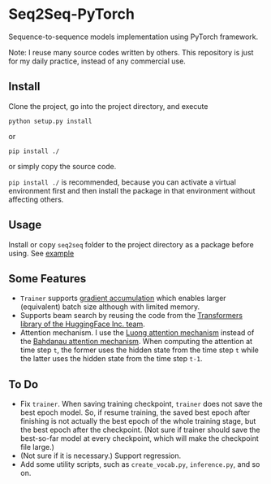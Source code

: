 # Seq2Seq-PyTorch

Sequence-to-sequence models implementation using PyTorch framework.

Note: I reuse many source codes written by others. This repository is just for my daily practice, instead of any commercial use.

## Install

Clone the project, go into the project directory, and execute

```shell
python setup.py install
```

or

```shell
pip install ./
```

or simply copy the source code.

`pip install ./` is recommended, because you can activate a virtual environment first and then install the package in that environment without affecting others.

## Usage

Install or copy `seq2seq` folder to the project directory as a package before using.
See [example](./example/translation-French_to_English)

## Some Features

- `Trainer` supports [gradient accumulation](https://ai.stackexchange.com/questions/21972/what-is-the-relationship-between-gradient-accumulation-and-batch-size) which enables larger (equivalent) batch size although with limited memory.
- Supports beam search by reusing the code from the [Transformers library of the HuggingFace Inc. team](https://github.com/huggingface/transformers).
- Attention mechanism. I use the [Luong attention mechanism](https://arxiv.org/abs/1508.04025) instead of the [Bahdanau attention mechanism](https://arxiv.org/abs/1409.0473). When computing the attention at time step `t`, the former uses the hidden state from the time step `t` while the latter uses the hidden state from the time step `t-1`.

## To Do

- Fix `trainer`. When saving training checkpoint, `trainer` does not save the best epoch model. So, if resume training, the saved best epoch after finishing is not actually the best epoch of the whole training stage, but the best epoch after the checkpoint. (Not sure if trainer should save the best-so-far model at every checkpoint, which will make the checkpoint file large.)
- (Not sure if it is necessary.) Support regression.
- Add some utility scripts, such as `create_vocab.py`, `inference.py`, and so on.
